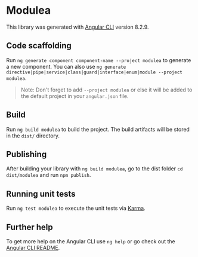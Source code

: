 # Modulea

This library was generated with [Angular CLI](https://github.com/angular/angular-cli) version 8.2.9.

## Code scaffolding

Run `ng generate component component-name --project modulea` to generate a new component. You can also use `ng generate directive|pipe|service|class|guard|interface|enum|module --project modulea`.
> Note: Don't forget to add `--project modulea` or else it will be added to the default project in your `angular.json` file. 

## Build

Run `ng build modulea` to build the project. The build artifacts will be stored in the `dist/` directory.

## Publishing

After building your library with `ng build modulea`, go to the dist folder `cd dist/modulea` and run `npm publish`.

## Running unit tests

Run `ng test modulea` to execute the unit tests via [Karma](https://karma-runner.github.io).

## Further help

To get more help on the Angular CLI use `ng help` or go check out the [Angular CLI README](https://github.com/angular/angular-cli/blob/master/README.md).
